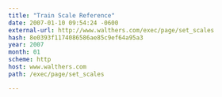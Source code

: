 ```yaml
---
title: "Train Scale Reference"
date: 2007-01-10 09:54:24 -0600
external-url: http://www.walthers.com/exec/page/set_scales
hash: 8e0393f1174086586ae85c9ef64a95a3
year: 2007
month: 01
scheme: http
host: www.walthers.com
path: /exec/page/set_scales

---
```



